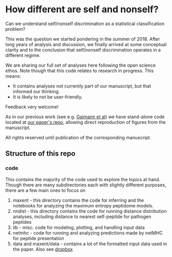 # How different are self and nonself? 

Can we understand self/nonself discrimination as a statistical classification problem?

This was the question we started pondering in the summer of 2018. After long years of analysis and discussion, we finally arrived at some conceptual clarity and to the conclusion that self/nonself discrimination operates in a different regime.

We are sharing our full set of analyses here following the open science ethos. Note though that this code relates to research in progress. This means:
- It contains analyses not currently part of our manuscript, but that informed our thinking.
- It is likely to not be user-friendly.  

Feedback very welcome!

As in our previous work (see e.g. [Gaimann et al](https://github.com/andim/paper-tcellimprint)) we have stand-alone code located at [our paper's repo](https://github.com/jonlevi/self_not_self), allowing direct reproduction of figures from the manuscript. 

All rights reserved until publication of the corresponding manuscript.


## Structure of this repo
### code
This contains the majority of the code used to explore the topics at hand. Though there are many subdirectories each with slightly different purposes, there are a few main ones to focus on
1) maxent - this directory contains the code for inferring and the notebooks for analyzing the maximum entropy peptidome models. 
2) nndist - this directory contains the code for running distance distribution analyses, including distance to nearest self-peptide for pathogen peptides
3) lib - misc. code for modeling, plotting, and handling input data
4) netmhc - code for running and analyzing predictions made by netMHC for peptide presentation
5) data and maxent/data - contains a lot of the formatted input data used in the paper. Also see [dropbox](https://www.dropbox.com/scl/fo/h63nuakv9r1nkop3g1vnk/AG2xJv8Sh1pkQ7zj7lfMKNo?rlkey=nucxeb7h7yh72yjhjpbm33lnd&e=3&st=w2ssb90r&dl=0)
